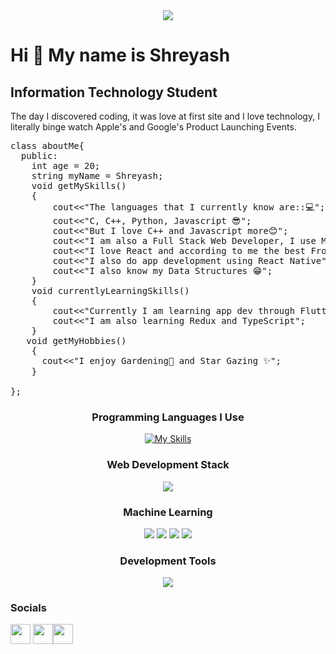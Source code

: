 <div align="center" id="header" heigth="100" width="100">
<img src="https://media.giphy.com/media/gjrYDwbjnK8x36xZIO/giphy.gif"></img>
</div>



Hi 👋 My name is Shreyash
==============================

Information Technology Student
-----------------
   
   The day I discovered coding, it was love at first site and I love technology, I literally binge watch Apple's and Google's Product Launching Events.
<pre>
class aboutMe{
  public:
    int age = 20;
    string myName = Shreyash;
    void getMySkills()
    {
        cout<<"The languages that I currently know are::💻";
        cout<<"C, C++, Python, Javascript 😎";
        cout<<"But I love C++ and Javascript more😊";
        cout<<"I am also a Full Stack Web Developer, I use MERN because who doesn't right? 😂";
        cout<<"I love React and according to me the best FrontEnd Library outThere ⚛️";;
        cout<<"I also do app development using React Native";
        cout<<"I also know my Data Structures 😁";
    }
    void currentlyLearningSkills()
    {
        cout<<"Currently I am learning app dev through Flutter";
        cout<<"I am also learning Redux and TypeScript";
    }
   void getMyHobbies()
    {
      cout<<"I enjoy Gardening🌾 and Star Gazing ✨";
    }

};
</pre>

<h3 align="center">Programming Languages I Use</h3>
<div align="center">

[![My Skills](https://skillicons.dev/icons?i=cpp,java,javascript,py,c,ts)](https://skillicons.dev)

</div>
 
<div> <h3 align="center">Web Development Stack</h3> </div>
<p align="center">
  <a href="https://skillicons.dev">
    <img src="https://skillicons.dev/icons?i=html,css,tailwind,bootstrap,figma,javascript,ts,react,redux,nodejs,expressjs,mongodb,mysql,firebase,git,github,pug" />
  </a>
</p>

<div> <h3 align="center">Machine Learning</h3> </div>
<p align="center">
  <img src = "https://camo.githubusercontent.com/981d48e57e23a4907cebc4eb481799b5882595ea978261f22a3e131dcd6ebee6/68747470733a2f2f70616e6461732e7079646174612e6f72672f7374617469632f696d672f70616e6461732e737667"/> <img src = "https://raw.githubusercontent.com/numpy/numpy/main/branding/logo/primary/numpylogo.svg" /> <img src = "https://camo.githubusercontent.com/109927a15915074d15313889468aa9aa688de3b9e38cc4359a01f665d351114e/68747470733a2f2f6d6174706c6f746c69622e6f72672f5f7374617469632f6c6f676f322e737667"/> <img src ="https://raw.githubusercontent.com/mwaskom/seaborn/master/doc/_static/logo-wide-lightbg.svg"/>
</p>
 <div> <h3 align="center">Development Tools</h3> </div>
 <div>
 <p align="center">
  <a href="https://skillicons.dev">
    <img src="https://skillicons.dev/icons?i=vscode,codepen,eclipse,vim,nvim" />
  </a>
</p>
  

 </div>

### Socials

<p align="left"> <a href="https://github.com/shreyash2503" target="_blank" rel="noreferrer"><img src="https://raw.githubusercontent.com/danielcranney/readme-generator/main/public/icons/socials/github.svg" width="32" height="32" /></a> <a href="https://www.linkedin.com/in/shreyash-tekade-84590a235" target="_blank" rel="noreferrer"><img src="https://raw.githubusercontent.com/danielcranney/readme-generator/main/public/icons/socials/linkedin.svg" width="32" height="32" /></a><a href="https://twitter.com/_shreyash__25?t=5CP6ilwzKsyy-UmeCAIJzg&s=08" target="_blank" rel="noreferrer"><img src="https://raw.githubusercontent.com/danielcranney/readme-generator/main/public/icons/socials/twitter.svg" width="32" height="32" /></a></p>


